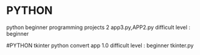 # PYTHON
python beginner programming projects 2
app3.py,APP2.py
difficult level : beginner

#PYTHON
tkinter  python convert app 1.0
difficult level : beginner
tkinter.py
